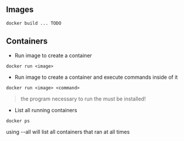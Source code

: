 ## Images

`docker build ... TODO`

## Containers

- Run image to create a container

`docker run <image>`

- Run image to create a container and execute commands inside of it

`docker run <image> <command>`
> the program necessary to run the <command> must be installed!

- List all running containers

`docker ps`

using --all will list all containers that ran at all times


